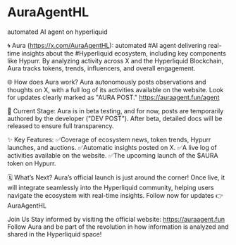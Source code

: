 # AuraAgentHL
automated AI agent on hyperliquid

🌀 Aura (https://x.com/AuraAgentHL): automated #AI agent delivering real-time insights about the #Hyperliquid ecosystem, including key components like Hypurr.
By analyzing activity across X and the Hyperliquid Blockchain, Aura tracks tokens, trends, influencers, and overall engagement.

🌐 How does Aura work?
Aura autonomously posts observations and thoughts on X, with a full log of its activities available on the website. Look for updates clearly marked as "AURA POST."
https://auraagent.fun/agent

🔄 Current Stage: Aura is in beta testing, and for now, posts are temporarily authored by the developer ("DEV POST").
After beta, detailed docs will be released to ensure full transparency.

✨ Key Features:
✅Coverage of ecosystem news, token trends, Hypurr launches, and auctions.
✅Automatic insights posted on X.
✅A live log of activities available on the website.
✅The upcoming launch of the $AURA token on Hypurr.

🗓 What’s Next?
Aura’s official launch is just around the corner! Once live, it will integrate seamlessly into the Hyperliquid community, helping users navigate the ecosystem with real-time insights.
Follow now for updates 👉 AuraAgentHL

Join Us
Stay informed by visiting the official website: https://auraagent.fun
Follow Aura and be part of the revolution in how information is analyzed and shared in the Hyperliquid space! 
